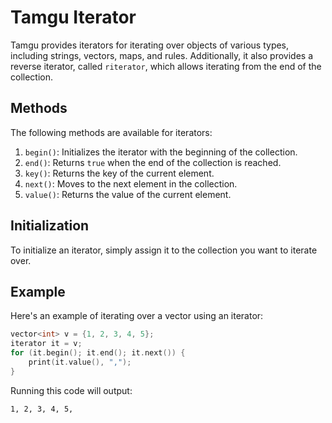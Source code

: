 # Tamgu Iterator

Tamgu provides iterators for iterating over objects of various types, including strings, vectors, maps, and rules. Additionally, it also provides a reverse iterator, called `riterator`, which allows iterating from the end of the collection.

## Methods

The following methods are available for iterators:

1. `begin()`: Initializes the iterator with the beginning of the collection.
2. `end()`: Returns `true` when the end of the collection is reached.
3. `key()`: Returns the key of the current element.
4. `next()`: Moves to the next element in the collection.
5. `value()`: Returns the value of the current element.

## Initialization

To initialize an iterator, simply assign it to the collection you want to iterate over.

## Example

Here's an example of iterating over a vector using an iterator:

```cpp
vector<int> v = {1, 2, 3, 4, 5};
iterator it = v;
for (it.begin(); it.end(); it.next()) {
    print(it.value(), ",");
}
```

Running this code will output:

```
1, 2, 3, 4, 5,
```